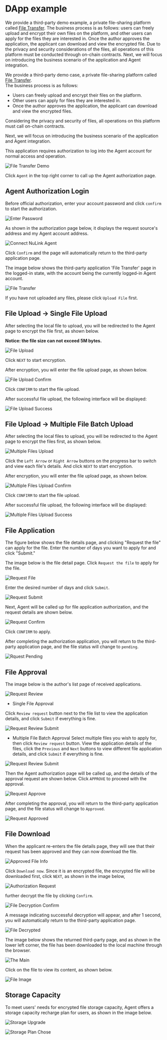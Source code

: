 # DApp example
We provide a third-party demo example, a private file-sharing platform called [File Transfer](https://agent-integration-demo.nulink.org). 
The business process is as follows: users can freely upload and encrypt their own files on the platform, 
and other users can apply for the files they are interested in. 
Once the author approves the application, the applicant can download and view the encrypted file. 
Due to the privacy and security considerations of the files, all operations of this platform must be conducted through on-chain contracts. 
Next, we will focus on introducing the business scenario of the application and Agent integration.

We provide a third-party demo case, a private file-sharing platform called [File Transfer](https://agent-integration-demo.nulink.org).  
The business process is as follows: 
* Users can freely upload and encrypt their files on the platform. 
* Other users can apply for files they are interested in. 
* Once the author approves the application, the applicant can download and view the encrypted files. 

Considering the privacy and security of files, all operations on this platform must call on-chain contracts.

Next, we will focus on introducing the business scenario of the application and Agent integration.

This application requires authorization to log into the Agent account for normal access and operation.

![File Transfer Demo](../../miscellaneous/img/agent/connect.png)

Click `Agent` in the top right corner to call up the Agent authorization page.

## Agent Authorization Login

Before official authorization, enter your account password and click `confirm` to start the authorization.

![Enter Password](../../miscellaneous/img/agent/enter_password.png)

As shown in the authorization page below, it displays the request source's address and my Agent account address.

![Connect NuLink Agent](../../miscellaneous/img/agent/confirm.png)

Click `Confirm` and the page will automatically return to the third-party application page.

The image below shows the third-party application 'File Transfer' page in the logged-in state, with the account being the currently logged-in Agent account. 

![File Transfer](../../miscellaneous/img/agent/filetransfer.png)

If you have not uploaded any files, please click `Upload File` first.

## File Upload -> Single File Upload

After selecting the local file to upload, you will be redirected to the Agent page to encrypt the file first, as shown below.

**Notice: the file size can not exceed 5M bytes.**

![File Upload](../../miscellaneous/img/agent/upload.png)

Click `NEXT` to start encryption.

After encryption, you will enter the file upload page, as shown below. 

![File Upload Confirm](../../miscellaneous/img/agent/upload_confirm.png)

Click `CONFIRM` to start the file upload.

After successful file upload, the following interface will be displayed:

![File Upload Success](../../miscellaneous/img/agent/uploaded.png)

## File Upload -> Multiple File Batch Upload

After selecting the local files to upload, you will be redirected to the Agent page to encrypt the files first, as shown below.

![Multiple Files Upload](../../miscellaneous/img/agent/upload_batch.png)

Click the `Left Arrow` or `Right Arrow` buttons on the progress bar to switch and view each file's details. 
And click `NEXT` to start encryption.

After encryption, you will enter the file upload page, as shown below.

![Multiple Files Upload Confirm](../../miscellaneous/img/agent/upload_batch_confirm.png)

Click `CONFIRM` to start the file upload.

After successful file upload, the following interface will be displayed:

![Multiple Files Upload Success](../../miscellaneous/img/agent/upload_list.png)

## File Application

The figure below shows the file details page, and clicking "Request the file" can apply for the file. Enter the number of days you want to apply for and click "Submit."

The image below is the file detail page. 
Click `Request the file` to apply for the file.

![Request File](../../miscellaneous/img/agent/request_file.png)

Enter the desired number of days and click `Submit`.

![Request Submit](../../miscellaneous/img/agent/request_submit.png)

Next, Agent will be called up for file application authorization, and the request details are shown below.

![Request Confirm](../../miscellaneous/img/agent/request.png)

Click `CONFIRM` to apply.

After completing the authorization application, you will return to the third-party application page, 
and the file status will change to `pending`.

![Rquest Pending](../../miscellaneous/img/agent/request_pending.png)

## File Approval

The image below is the author's list page of received applications.

![Request Review](../../miscellaneous/img/agent/request_review.png)

* Single File Approval

Click `Review request` button next to the file list to view the application details, and click `Submit` if everything is fine.

![Request Review Submit](../../miscellaneous/img/agent/request_reviewed.png)

* Multiple File Batch Approval
Select multiple files you wish to apply for, then click `Review request` button.
View the application details of the files, click the `Previous` and `Next` buttons to view different file application details, and click `Submit` if everything is fine.

![Request Review Submit](../../miscellaneous/img/agent/request_reviewed_batch.png)

Then the Agent authorization page will be called up, and the details of the approval request are shown below. 
Click `APPROVE` to proceed with the approval.

![Request Approve](../../miscellaneous/img/agent/request_confirm.png)

After completing the approval, you will return to the third-party application page, and the file status will change to `Approved`.

![Request Approved](../../miscellaneous/img/agent/request_approved.png)

## File Download

When the applicant re-enters the file details page, they will see that their request has been approved and they can now download the file.

![Approved File Info](../../miscellaneous/img/agent/request_details.png)

Click `Download now`.
Since it is an encrypted file, the encrypted file will be downloaded first, click `NEXT`,
as shown in the image below, 

![Authorization Request](../../miscellaneous/img/agent/request_auth.png)

further decrypt the file by clicking `Confirm`.

![File Decryption Confirm](../../miscellaneous/img/agent/request_download.png)

A message indicating successful decryption will appear, and after 1 second, you will automatically return to the third-party application page.

![File Decrypted](../../miscellaneous/img/agent/request_decryption.png)

The image below shows the returned third-party page, and as shown in the lower left corner, the file has been downloaded to the local machine through the browser.

![The Main](../../miscellaneous/img/agent/request_mainpage.png)

Click on the file to view its content, as shown below.

![File Image](../../miscellaneous/img/agent/request_img.png)

## Storage Capacity
To meet users' needs for encrypted file storage capacity, 
Agent offers a storage capacity recharge plan for users, as shown in the image below.

![Storage Upgrade](../../miscellaneous/img/agent/storage_status.png)

![Storage Plan Chose](../../miscellaneous/img/agent/storage_plan.png)


